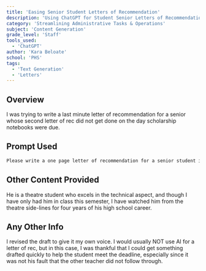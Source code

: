 ```yaml
---
title: 'Easing Senior Student Letters of Recommendation'
description: 'Using ChatGPT for Student Senior Letters of Recommendation'
category: 'Streamlining Administrative Tasks & Operations'
subject: 'Content Generation'
grade_level: 'Staff'
tools_used:
  - 'ChatGPT'
author: 'Kara Beloate'
school: 'PHS'
tags:
  - 'Text Generation'
  - 'Letters'
---
```


## Overview

I was trying to write a last minute letter of recommendation for a senior whose second letter of rec did not get done on the day scholarship notebooks were due.

## Prompt Used

```md
Please write a one page letter of recommendation for a senior student in Comparative Media who is a bright, creative and independent thinker. He works well in collaborative teams, is a leader by example and sets high expectations for himself.
```

## Other Content Provided

He is a theatre student who excels in the technical aspect, and though I have only had him in class this semester, I have watched him from the theatre side-lines for four years of his high school career.

## Any Other Info

I revised the draft to give it my own voice. I would usually NOT use AI for a letter of rec, but in this case, I was thankful that I could get something drafted quickly to help the student meet the deadline, especially since it was not his fault that the other teacher did not follow through.
